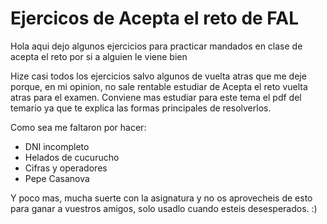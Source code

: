 # Ejercicos de Acepta el reto de FAL

Hola aqui dejo algunos ejercicios para practicar mandados en clase de acepta el reto por si a alguien le viene bien

Hize casi todos los ejercicios salvo algunos de vuelta atras que me deje porque, en mi opinion, no sale rentable estudiar de Acepta el reto vuelta atras para el examen.
Conviene mas estudiar para este tema el pdf del temario ya que te explica las formas principales de resolverlos.

Como sea me faltaron por hacer:
* DNI incompleto
* Helados de cucurucho
* Cifras y operadores
* Pepe Casanova

Y poco mas, mucha suerte con la asignatura y no os aprovecheis de esto para ganar a vuestros amigos, solo usadlo cuando esteis desesperados. :)


